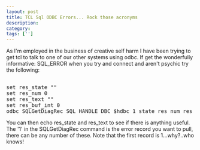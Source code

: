 ```yaml
---
layout: post
title: TCL Sql ODBC Errors... Rock those acronyms
description: 
category:
tags: ['']
---
```


As I'm employed in the business of creative self harm I have been trying to get tcl to talk to one of our other systems using odbc. 
If get the wonderfully informative: SQL_ERROR when you try and connect and aren't psychic try the following:
<pre class="brush: python;"> 
set res_state ""
set res_num 0
set res_text ""
set res_buf_int 0
odbc SQLGetDiagRec SQL_HANDLE_DBC $hdbc 1 state res_num res_text 200 res_buf_int
</pre>
You can then echo res_state and res_text to see if there is anything useful.
The '1' in the SQLGetDiagRec command is the error record you want to pull, there can be any number of these. Note that the first record is 1...why?..who knows!